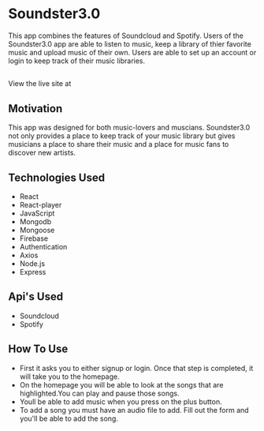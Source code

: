 # Soundster3.0

This app combines the features of Soundcloud and Spotify.  Users of the Soundster3.0 app are able to listen to music, keep a library of thier favorite music and upload music of their own.  Users are able to set up an account or login to keep track of their music libraries.

## 

View the live site at

## Motivation

This app was designed for both music-lovers and muscians.  Soundster3.0 not only provides a place to keep track of your music library but gives musicians a place to share their music and a place for music fans to discover new artists.

## Technologies Used

- React
- React-player
- JavaScript
- Mongodb
- Mongoose
- Firebase
- Authentication
- Axios
- Node.js
- Express

## Api's Used

- Soundcloud
- Spotify

## How To Use

- First it asks you to either signup or login. Once that step is completed, it will take you to the homepage. 
- On the homepage you will be able to look at the songs that are highlighted.You can play and pause those songs.
- Youll be able to add music when you press on the plus button. 
- To add a song you must have an audio file to add. Fill out the form and you'll be able to add the song.

